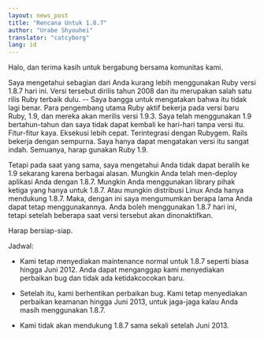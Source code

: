 ```yaml
---
layout: news_post
title: "Rencana Untuk 1.8.7"
author: "Urabe Shyouhei"
translator: "catcyborg"
lang: id
---
```


Halo, dan terima kasih untuk bergabung bersama komunitas kami.

Saya mengetahui sebagian dari Anda kurang lebih menggunakan Ruby
versi 1.8.7 hari ini. Versi tersebut dirilis tahun 2008 dan itu merupakan
salah satu rilis Ruby terbaik dulu. -- Saya bangga untuk mengatakan bahwa
itu tidak lagi benar. Para pengembang utama Ruby aktif bekerja pada versi
baru Ruby, 1.9, dan mereka akan merilis versi 1.9.3. Saya telah menggunakan
1.9 bertahun-tahun dan saya tidak dapat kembali ke hari-hari tanpa versi itu.
Fitur-fitur kaya. Eksekusi lebih cepat. Terintegrasi dengan Rubygem. Rails
bekerja dengan sempurna. Saya hanya dapat mengatakan versi itu sangat indah.
Semuanya, harap gunakan Ruby 1.9.

Tetapi pada saat yang sama, saya mengetahui Anda tidak dapat beralih ke 1.9
sekarang karena berbagai alasan. Mungkin Anda telah men-deploy aplikasi Anda
dengan 1.8.7. Mungkin Anda menggunakan library pihak ketiga yang hanya untuk
1.8.7. Atau mungkin distribusi Linux Anda hanya mendukung 1.8.7. Maka, dengan
ini saya mengumumkan berapa lama Anda dapat tetap menggunakannya. Anda boleh
menggunakan 1.8.7 hari ini, tetapi setelah beberapa saat versi tersebut
akan dinonaktifkan.

Harap bersiap-siap.

Jadwal:

* Kami tetap menyediakan maintenance normal untuk 1.8.7 seperti biasa hingga
  Juni 2012. Anda dapat menganggap kami menyediakan perbaikan bug dan
  tidak ada ketidakcocokan baru.

* Setelah itu, kami berhentikan perbaikan bug. Kami tetap menyediakan perbaikan
  keamanan hingga Juni 2013, untuk jaga-jaga kalau Anda masih menggunakan 1.8.7.

* Kami tidak akan mendukung 1.8.7 sama sekali setelah Juni 2013.

